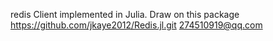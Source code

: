 redis Client implemented in Julia.  Draw on this package  https://github.com/jkaye2012/Redis.jl.git  274510919@qq.com
